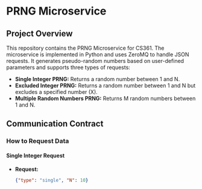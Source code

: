 # PRNG Microservice

## Project Overview

This repository contains the PRNG Microservice for CS361. The microservice is implemented in Python and uses ZeroMQ to handle JSON requests. It generates pseudo-random numbers based on user-defined parameters and supports three types of requests:

- **Single Integer PRNG:** Returns a random number between 1 and N.
- **Excluded Integer PRNG:** Returns a random number between 1 and N but excludes a specified number (X).
- **Multiple Random Numbers PRNG:** Returns M random numbers between 1 and N.

## Communication Contract

### How to Request Data

#### Single Integer Request
- **Request:**
  ```json
  {"type": "single", "N": 10}
